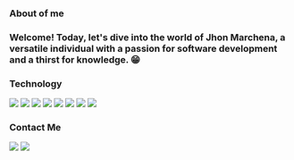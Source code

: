 <h3>About of me</h3>
<h3>Welcome! Today, let's dive into the world of Jhon Marchena, a versatile individual with a passion for software development and a thirst for knowledge. 😁</h3>

<h3>Technology</h3>
<div>
<img src="https://img.shields.io/badge/-HTML5-gray?logo=HTML5"><img/>
<img src="https://img.shields.io/badge/CSS-gray?style=flat&logo=CSS3&logoColor=blue"><img/>
<img src="https://img.shields.io/badge/Javascript-gray?logo=javascript"><img/>
<img src="https://img.shields.io/badge/React-gray?logo=React"><img/>
<img src="https://img.shields.io/badge/ExpressJS-gray?logo=Express"><img/>
<img src="https://img.shields.io/badge/GIT-gray?logo=GIT"><img/>
<img src="https://img.shields.io/badge/Docker-gray?logo=Docker"><img/>
<img src="https://img.shields.io/badge/MySQL-gray?logo=MySQL"><img/>
</div>

<h3>Contact Me</h3>
<div>
<div>
  <a href="https://www.linkedin.com/in/jhon-marchena-892a8928a/"><img src="https://img.shields.io/badge/linkedin-0A66C2?style=for-the-badge&logo=linkedin&logoColor=white"><img/><a/>
  <a href="mailto:jhcronos@gmail.com"><img src="https://img.shields.io/badge/Gmail-gray?style=for-the-badge&logo=gmail&logoColor=red"><a/>
</div>

